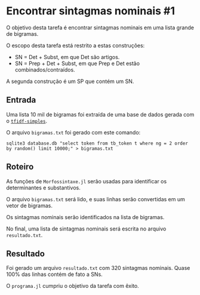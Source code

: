 
Encontrar sintagmas nominais #1
===============================

O objetivo desta tarefa é encontrar sintagmas nominais em uma lista grande de bigramas.

O escopo desta tarefa está restrito a estas construções:

*   SN = Det + Subst, em que Det são artigos.
*   SN = Prep + Det + Subst, em que Prep e Det estão combinados/contraídos.

A segunda construção é um SP que contém um SN.

Entrada
-------------------------------

Uma lista 10 mil de bigramas foi extraída de uma base de dados gerada com o [`tfidf-simples`](https://github.com/fabiolimace/tfidf-simples).

O arquivo `bigramas.txt` foi gerado com este comando:

```
sqlite3 database.db "select token from tb_token t where ng = 2 order by random() limit 10000;" > bigramas.txt
```

Roteiro
-------------------------------

As funções de `Morfossintaxe.jl` serão usadas para identificar os determinantes e substantivos.

O arquivo `bigramas.txt` será lido, e suas linhas serão convertidas em um vetor de bigramas.

Os sintagmas nominais serão identificados na lista de bigramas.

No final, uma lista de sintagmas nominais será escrita no arquivo `resultado.txt`.

Resultado
-------------------------------

Foi gerado um arquivo `resultado.txt` com 320 sintagmas nominais. Quase 100% das linhas contém de fato a SNs.

O `programa.jl` cumpriu o objetivo da tarefa com êxito.
